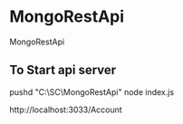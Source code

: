 # MongoRestApi
MongoRestApi

To Start api server
-------------------
pushd "C:\SC\MongoRestApi"
node index.js

http://localhost:3033/Account